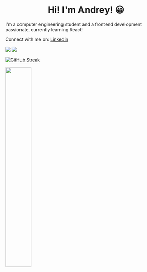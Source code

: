 <h1 align="center"> Hi! I'm Andrey! 😀</h1>
<p>I'm a computer engineering student and a frontend development passionate, currently learning React!</p>

Connect with me on: [Linkedin](https://linkedin.com/in/andrey-torrente)

![ ](https://img.shields.io/badge/Favorite%20language-JavaScript-yellow)
![ ](https://img.shields.io/badge/Cups%20of%20coffee-99999%2B-green)

[![GitHub Streak](https://github-readme-streak-stats.herokuapp.com?user=andreyt98&theme=github-dark-blue&layout=compact&hide_border=true)](https://git.io/streak-stats)

<div><img style="height: auto; width: 40%;" class="img" src="https://github-readme-stats.vercel.app/api/top-langs/?username=andreyt98&theme=radical&langs_count=8&layout=compact&hide_border=true" /></div>
